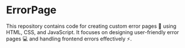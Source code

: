 # ErrorPage
 This repository contains code for creating custom error pages 🚧 using HTML, CSS, and JavaScript. It focuses on designing user-friendly error pages 💻 and handling frontend errors effectively ⚡.
